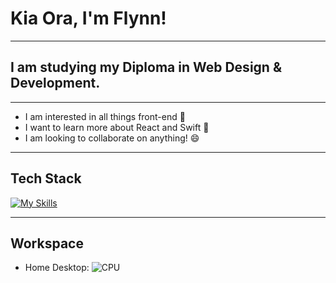 # Kia Ora, I'm Flynn!
-------------------------

## I am studying my Diploma in Web Design & Development.

--------------------------

- I am interested in all things front-end :art:
- I want to learn more about React and Swift :thought_balloon:
- I am looking to collaborate on anything! :smile:

--------------------------

## Tech Stack

[![My Skills](https://skills.thijs.gg/icons?i=js,html,css,react,nodejs,py,cs,figma,git,md)](https://skills.thijs.gg)

--------------------------

## Workspace

- Home Desktop:
![CPU](https://img.shields.io/static/v1?label=i5&message=10400F&color=blue&style=for-the-badge&logo=intel&)
